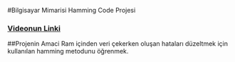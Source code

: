 #Bilgisayar Mimarisi Hamming Code Projesi

### [Videonun Linki]()

##Projenin Amaci
Ram içinden veri çekerken oluşan hataları düzeltmek için kullanılan hamming metodunu öğrenmek.
